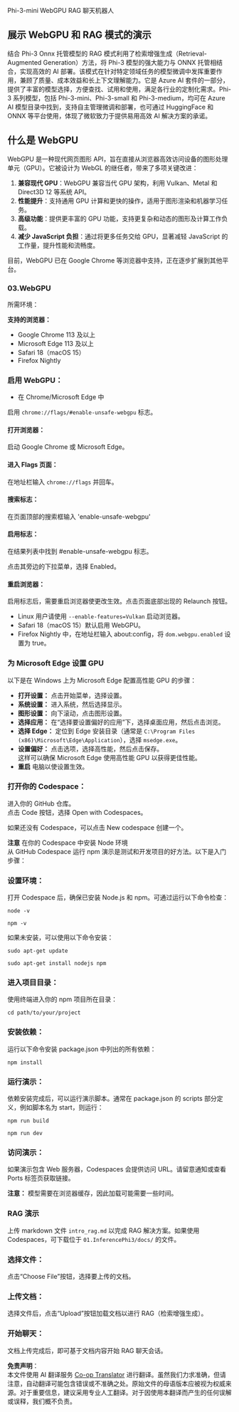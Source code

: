 <!--
CO_OP_TRANSLATOR_METADATA:
{
  "original_hash": "4aac6b8a5dcbbe9a32b47be30340cac2",
  "translation_date": "2025-07-16T17:13:35+00:00",
  "source_file": "code/08.RAG/rag_webgpu_chat/README.md",
  "language_code": "zh"
}
-->
Phi-3-mini WebGPU RAG 聊天机器人

## 展示 WebGPU 和 RAG 模式的演示
结合 Phi-3 Onnx 托管模型的 RAG 模式利用了检索增强生成（Retrieval-Augmented Generation）方法，将 Phi-3 模型的强大能力与 ONNX 托管相结合，实现高效的 AI 部署。该模式在针对特定领域任务的模型微调中发挥重要作用，兼顾了质量、成本效益和长上下文理解能力。它是 Azure AI 套件的一部分，提供了丰富的模型选择，方便查找、试用和使用，满足各行业的定制化需求。Phi-3 系列模型，包括 Phi-3-mini、Phi-3-small 和 Phi-3-medium，均可在 Azure AI 模型目录中找到，支持自主管理微调和部署，也可通过 HuggingFace 和 ONNX 等平台使用，体现了微软致力于提供易用高效 AI 解决方案的承诺。

## 什么是 WebGPU
WebGPU 是一种现代网页图形 API，旨在直接从浏览器高效访问设备的图形处理单元（GPU）。它被设计为 WebGL 的继任者，带来了多项关键改进：

1. **兼容现代 GPU**：WebGPU 兼容当代 GPU 架构，利用 Vulkan、Metal 和 Direct3D 12 等系统 API。
2. **性能提升**：支持通用 GPU 计算和更快的操作，适用于图形渲染和机器学习任务。
3. **高级功能**：提供更丰富的 GPU 功能，支持更复杂和动态的图形及计算工作负载。
4. **减少 JavaScript 负担**：通过将更多任务交给 GPU，显著减轻 JavaScript 的工作量，提升性能和流畅度。

目前，WebGPU 已在 Google Chrome 等浏览器中支持，正在逐步扩展到其他平台。

### 03.WebGPU
所需环境：

**支持的浏览器：**  
- Google Chrome 113 及以上  
- Microsoft Edge 113 及以上  
- Safari 18（macOS 15）  
- Firefox Nightly  

### 启用 WebGPU：

- 在 Chrome/Microsoft Edge 中

启用 `chrome://flags/#enable-unsafe-webgpu` 标志。

#### 打开浏览器：
启动 Google Chrome 或 Microsoft Edge。

#### 进入 Flags 页面：
在地址栏输入 `chrome://flags` 并回车。

#### 搜索标志：
在页面顶部的搜索框输入 'enable-unsafe-webgpu'

#### 启用标志：
在结果列表中找到 #enable-unsafe-webgpu 标志。

点击其旁边的下拉菜单，选择 Enabled。

#### 重启浏览器：

启用标志后，需要重启浏览器使更改生效。点击页面底部出现的 Relaunch 按钮。

- Linux 用户请使用 `--enable-features=Vulkan` 启动浏览器。  
- Safari 18（macOS 15）默认启用 WebGPU。  
- Firefox Nightly 中，在地址栏输入 about:config，将 `dom.webgpu.enabled` 设置为 true。

### 为 Microsoft Edge 设置 GPU

以下是在 Windows 上为 Microsoft Edge 配置高性能 GPU 的步骤：

- **打开设置：** 点击开始菜单，选择设置。  
- **系统设置：** 进入系统，然后选择显示。  
- **图形设置：** 向下滚动，点击图形设置。  
- **选择应用：** 在“选择要设置偏好的应用”下，选择桌面应用，然后点击浏览。  
- **选择 Edge：** 定位到 Edge 安装目录（通常是 `C:\Program Files (x86)\Microsoft\Edge\Application`），选择 `msedge.exe`。  
- **设置偏好：** 点击选项，选择高性能，然后点击保存。  
这样可以确保 Microsoft Edge 使用高性能 GPU 以获得更佳性能。  
- **重启** 电脑以使设置生效。

### 打开你的 Codespace：
进入你的 GitHub 仓库。  
点击 Code 按钮，选择 Open with Codespaces。

如果还没有 Codespace，可以点击 New codespace 创建一个。

**注意** 在你的 Codespace 中安装 Node 环境  
从 GitHub Codespace 运行 npm 演示是测试和开发项目的好方法。以下是入门步骤：

### 设置环境：
打开 Codespace 后，确保已安装 Node.js 和 npm。可通过运行以下命令检查：  
```
node -v
```  
```
npm -v
```

如果未安装，可以使用以下命令安装：  
```
sudo apt-get update
```  
```
sudo apt-get install nodejs npm
```

### 进入项目目录：
使用终端进入你的 npm 项目所在目录：  
```
cd path/to/your/project
```

### 安装依赖：
运行以下命令安装 package.json 中列出的所有依赖：  

```
npm install
```

### 运行演示：
依赖安装完成后，可以运行演示脚本。通常在 package.json 的 scripts 部分定义，例如脚本名为 start，则运行：  

```
npm run build
```  
```
npm run dev
```

### 访问演示：
如果演示包含 Web 服务器，Codespaces 会提供访问 URL。请留意通知或查看 Ports 标签页获取链接。

**注意：** 模型需要在浏览器缓存，因此加载可能需要一些时间。

### RAG 演示
上传 markdown 文件 `intro_rag.md` 以完成 RAG 解决方案。如果使用 Codespaces，可下载位于 `01.InferencePhi3/docs/` 的文件。

### 选择文件：
点击“Choose File”按钮，选择要上传的文档。

### 上传文档：
选择文件后，点击“Upload”按钮加载文档以进行 RAG（检索增强生成）。

### 开始聊天：
文档上传完成后，即可基于文档内容开始 RAG 聊天会话。

**免责声明**：  
本文件使用 AI 翻译服务 [Co-op Translator](https://github.com/Azure/co-op-translator) 进行翻译。虽然我们力求准确，但请注意，自动翻译可能包含错误或不准确之处。原始文件的母语版本应被视为权威来源。对于重要信息，建议采用专业人工翻译。对于因使用本翻译而产生的任何误解或误释，我们概不负责。